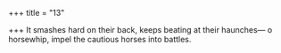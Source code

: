+++
title = "13"

+++
It smashes hard on their back, keeps beating at their haunches— o horsewhip, impel the cautious horses into battles.